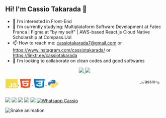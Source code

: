## Hi! I'm Cassio Takarada 👋

- 👀 I’m interested in Front-End
- 🌱 I’m currently studying: Multiplataform Software Development at Fatec Franca  |  Figma at "by my self"  |  AWS-based React.js Cloud Native Scholarship at Compass.Uol
- 📫 How to reach me: cassiotakarada7@gmail.com or https://www.instagram.com/cassiotakarada/ or https://linktr.ee/cassiotakarada
- 💞️ I’m looking to collaborate on clean codes and good softwares

<!--
- 🔭 I’m currently working on ...
- 👯 I’m looking to collaborate on ...
- 🤔 I’m looking for help with ...
- 💬 Ask me about ...
- ⚡ Fun fact: ...
-->

<div align="center">
  <a href="https://github.com/cassiotakarada">
  <img height="150em" src="https://github-readme-stats.vercel.app/api?username=cassiotakarada&show_icons=true&theme=dark&include_all_commits=true&count_private=true"/>
  <img height="150em" src="https://github-readme-stats.vercel.app/api/top-langs/?username=cassiotakarada&layout=compact&langs_count=7&theme=dark"/>
</div>
<div style="display: inline_block"><br>
  <img align="center" alt="Rafa-Js" height="30" width="40" src="https://raw.githubusercontent.com/devicons/devicon/master/icons/javascript/javascript-plain.svg">
  <img align="center" alt="Rafa-HTML" height="30" width="40" src="https://raw.githubusercontent.com/devicons/devicon/master/icons/html5/html5-original.svg">
  <img align="center" alt="Rafa-CSS" height="30" width="40" src="https://raw.githubusercontent.com/devicons/devicon/master/icons/css3/css3-original.svg">
  <img align="center" alt="Rafa-Python" height="30" width="40" src="https://raw.githubusercontent.com/devicons/devicon/master/icons/python/python-original.svg">
  <img align="right" alt="Cassio-pic" height="150" style="border-radius:50px;" src="https://cdn.discordapp.com/attachments/1032349476133810238/1032352887893930095/penguin-252_512.gif">
</div>
  
  ##
 
<div> 
  <a href="https://instagram.com/cassiotakarada" target="_blank"><img src="https://img.shields.io/badge/-Instagram-%23E4405F?style=for-the-badge&logo=instagram&logoColor=white" target="_blank"></a>
 	<a href="https://www.twitch.tv/cassiotakarada" target="_blank"><img src="https://img.shields.io/badge/Twitch-9146FF?style=for-the-badge&logo=twitch&logoColor=white" target="_blank"></a>
 <a href="https://discord.gg/WY4UG3BK" target="_blank"><img src="https://img.shields.io/badge/Discord-7289DA?style=for-the-badge&logo=discord&logoColor=white" target="_blank"></a> 
  <a href = "mailto:cassiotakarada7@gmail.com"><img src="https://img.shields.io/badge/-Gmail-%23333?style=for-the-badge&logo=gmail&logoColor=white" target="_blank"></a>
  <a href="https://www.linkedin.com/in/cassiosilvatakarada7" target="_blank"><img src="https://img.shields.io/badge/-LinkedIn-%230077B5?style=for-the-badge&logo=linkedin&logoColor=white" target="_blank"></a> 
  <a target="_blank" href="https://wa.me/5516982221415">
	<img src="https://img.shields.io/badge/WhatsApp-25D366?style=for-the-badge&logo=whatsapp&logoColor=white" title="Whatsapp Cassio" width="130">
  </a>
 
  ![Snake animation](https://github.com/cassiotakarada/CassioTakarada/blob/output/github-contribution-grid-snake.svg)
 
</div>
